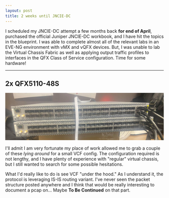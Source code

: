 ```yaml
---
layout: post
title: 2 weeks until JNCIE-DC 
--- 
```


I scheduled my JNCIE-DC attempt a few months back **for end of April**, purchased the official Juniper JNCIE-DC workbook, and I have hit the topics in the blueprint. I was able to complete almost all of the relevant labs in an EVE-NG environment with vMX and vQFX devices. But, I was unable to lab the Virtual Chassis Fabric as well as applying output traffic profiles to interfaces in the QFX Class of Service configuration. Time for some hardware! 

---

## 2x QFX5110-48S 
<a href="/images/VCF.png" target="_blank"> <img src="/images/VCF.png"/></a>

I'll admit I am very fortunate my place of work allowed me to grab a couple of these *lying around* for a small VCF config. The configuration required is not lengthy, and I have plenty of experience with "regular" virtual chassis, but I still wanted to search for some possible hesitations. 

What I'd really like to do is see VCF "under the hood." As I understand it, the protocol is leveraging IS-IS routing variant. I've never seen the packet structure posted anywhere and I think that would be really interesting to document a pcap on... Maybe **To Be Continued** on that part.